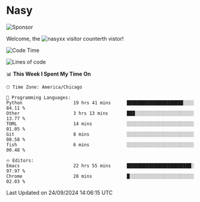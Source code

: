 # Nasy

<!--
<p align="center">
<img height="200" src="https://github-readme-stats.vercel.app/api?username=nasyxx&count_private=true&show_icons=true&theme=dracula&include_all_commits=true"/>
<img height="200" src="https://github-readme-stats.vercel.app/api/top-langs/?username=nasyxx&theme=dracula&hide=html,jupyter+notebook&count_private=true&show_icons=true"/>
</p>

  
----------------
-->

![Sponsor](https://img.shields.io/static/v1.svg?label=Sponsor&message=%E2%9D%A4&logo=GitHub&style=flat&color=pink)
 
Welcome, the ![nasyxx visitor counter](https://count.getloli.com/get/@nasyxx?theme=rule34)th vistor!
 
<!--START_SECTION:waka-->
![Code Time](http://img.shields.io/badge/Code%20Time-4%2C659%20hrs%2016%20mins-blue)

![Lines of code](https://img.shields.io/badge/From%20Hello%20World%20I%27ve%20Written-0%20lines%20of%20code-blue)

📊 **This Week I Spent My Time On** 

```text
🕑︎ Time Zone: America/Chicago

💬 Programming Languages: 
Python                   19 hrs 41 mins      █████████████████████░░░░   84.11 % 
Other                    3 hrs 13 mins       ███░░░░░░░░░░░░░░░░░░░░░░   13.77 % 
TOML                     14 mins             ░░░░░░░░░░░░░░░░░░░░░░░░░   01.05 % 
Git                      8 mins              ░░░░░░░░░░░░░░░░░░░░░░░░░   00.58 % 
fish                     6 mins              ░░░░░░░░░░░░░░░░░░░░░░░░░   00.48 % 

🔥 Editors: 
Emacs                    22 hrs 55 mins      ████████████████████████░   97.97 % 
Chrome                   28 mins             █░░░░░░░░░░░░░░░░░░░░░░░░   02.03 % 
```


 Last Updated on 24/09/2024 14:06:15 UTC
<!--END_SECTION:waka-->

<!-- ![visitors](https://visitor-badge.laobi.icu/badge?page_id=nasyxx.nasyxx) -->
